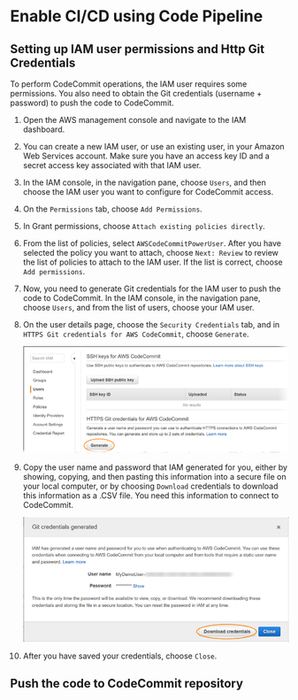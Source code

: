 # Enable CI/CD using Code Pipeline


## Setting up IAM user permissions and Http Git Credentials
To perform CodeCommit operations, the IAM user requires some permissions. You also need to obtain the Git credentials (username + password)  to push the code to CodeCommit.

1) Open the AWS management console and navigate to the IAM dashboard.
2) You can create a new IAM user, or use an existing user, in your Amazon Web Services account. Make sure you have an access key ID and a secret access key associated with that IAM user. 
3) In the IAM console, in the navigation pane, choose `Users`, and then choose the IAM user you want to configure for CodeCommit access.
4) On the `Permissions` tab, choose `Add Permissions`.
5) In Grant permissions, choose `Attach existing policies directly`.
6) From the list of policies, select `AWSCodeCommitPowerUser`. After you have selected the policy you want to attach, choose `Next: Review` to review the list of policies to attach to the IAM user. If the list is correct, choose `Add permissions`.
7) Now, you need to generate Git credentials for the IAM user to push the code to CodeCommit. In the IAM console, in the navigation pane, choose `Users`, and from the list of users, choose your IAM user.
8) On the user details page, choose the `Security Credentials` tab, and in `HTTPS Git credentials for AWS CodeCommit`, choose `Generate`.
    
    ![Image1](images/image1.png)

9) Copy the user name and password that IAM generated for you, either by showing, copying, and then pasting this information into a secure file on your local computer, or by choosing `Download` credentials to download this information as a .CSV file. You need this information to connect to CodeCommit.

    ![Image2](images/image2.png)
    
10) After you have saved your credentials, choose `Close`.

## Push the code to CodeCommit repository
